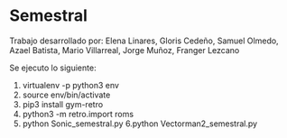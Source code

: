 # Semestral 

Trabajo desarrollado por:
Elena Linares,
Gloris Cedeño,
Samuel Olmedo,
Azael Batista,
Mario Villarreal,
Jorge Muñoz,
Franger Lezcano

Se ejecuto lo siguiente:
1. virtualenv -p python3 env
2. source env/bin/activate
3. pip3 install gym-retro
4. python3 -m retro.import roms
5. python Sonic_semestral.py
6.python Vectorman2_semestral.py
